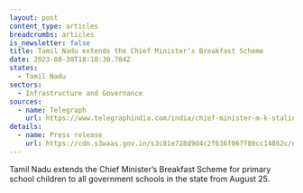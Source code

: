 ```yaml
---
layout: post
content_type: articles
breadcrumbs: articles
is_newsletter: false
title: Tamil Nadu extends the Chief Minister’s Breakfast Scheme
date: 2023-08-30T18:10:30.784Z
states:
  - Tamil Nadu
sectors:
  - Infrastructure and Governance
sources:
  - name: Telegraph
    url: https://www.telegraphindia.com/india/chief-minister-m-k-stalin-launches-expansion-of-breakfast-scheme-for-tamil-nadu-govt-school-students/cid/1961602
details:
  - name: Press release
    url: https://cdn.s3waas.gov.in/s3c81e728d9d4c2f636f067f89cc14862c/uploads/2023/08/2023082526.pdf
---
```

Tamil Nadu extends the Chief Minister’s Breakfast Scheme for primary school children to all government schools in the state from August 25.
